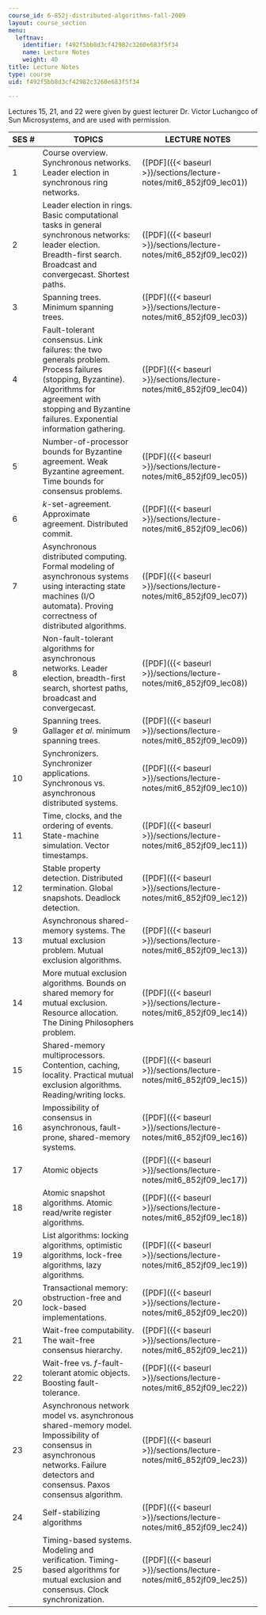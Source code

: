 ```yaml
---
course_id: 6-852j-distributed-algorithms-fall-2009
layout: course_section
menu:
  leftnav:
    identifier: f492f5bb8d3cf42982c3260e683f5f34
    name: Lecture Notes
    weight: 40
title: Lecture Notes
type: course
uid: f492f5bb8d3cf42982c3260e683f5f34

---
```


Lectures 15, 21, and 22 were given by guest lecturer Dr. Victor Luchangco of Sun Microsystems, and are used with permission.

| SES # | TOPICS | LECTURE NOTES |
| --- | --- | --- |
| 1 | Course overview. Synchronous networks. Leader election in synchronous ring networks. | ([PDF]({{< baseurl >}}/sections/lecture-notes/mit6_852jf09_lec01)) |
| 2 | Leader election in rings. Basic computational tasks in general synchronous networks: leader election. Breadth-first search. Broadcast and convergecast. Shortest paths. | ([PDF]({{< baseurl >}}/sections/lecture-notes/mit6_852jf09_lec02)) |
| 3 | Spanning trees. Minimum spanning trees. | ([PDF]({{< baseurl >}}/sections/lecture-notes/mit6_852jf09_lec03)) |
| 4 | Fault-tolerant consensus. Link failures: the two generals problem. Process failures (stopping, Byzantine). Algorithms for agreement with stopping and Byzantine failures. Exponential information gathering. | ([PDF]({{< baseurl >}}/sections/lecture-notes/mit6_852jf09_lec04)) |
| 5 | Number-of-processor bounds for Byzantine agreement. Weak Byzantine agreement. Time bounds for consensus problems. | ([PDF]({{< baseurl >}}/sections/lecture-notes/mit6_852jf09_lec05)) |
| 6 | _k_\-set-agreement. Approximate agreement. Distributed commit. | ([PDF]({{< baseurl >}}/sections/lecture-notes/mit6_852jf09_lec06)) |
| 7 | Asynchronous distributed computing. Formal modeling of asynchronous systems using interacting state machines (I/O automata). Proving correctness of distributed algorithms. | ([PDF]({{< baseurl >}}/sections/lecture-notes/mit6_852jf09_lec07)) |
| 8 | Non-fault-tolerant algorithms for asynchronous networks. Leader election, breadth-first search, shortest paths, broadcast and convergecast. | ([PDF]({{< baseurl >}}/sections/lecture-notes/mit6_852jf09_lec08)) |
| 9 | Spanning trees. Gallager _et al_. minimum spanning trees. | ([PDF]({{< baseurl >}}/sections/lecture-notes/mit6_852jf09_lec09)) |
| 10 | Synchronizers. Synchronizer applications. Synchronous vs. asynchronous distributed systems. | ([PDF]({{< baseurl >}}/sections/lecture-notes/mit6_852jf09_lec10)) |
| 11 | Time, clocks, and the ordering of events. State-machine simulation. Vector timestamps. | ([PDF]({{< baseurl >}}/sections/lecture-notes/mit6_852jf09_lec11)) |
| 12 | Stable property detection. Distributed termination. Global snapshots. Deadlock detection. | ([PDF]({{< baseurl >}}/sections/lecture-notes/mit6_852jf09_lec12)) |
| 13 | Asynchronous shared-memory systems. The mutual exclusion problem. Mutual exclusion algorithms. | ([PDF]({{< baseurl >}}/sections/lecture-notes/mit6_852jf09_lec13)) |
| 14 | More mutual exclusion algorithms. Bounds on shared memory for mutual exclusion. Resource allocation. The Dining Philosophers problem. | ([PDF]({{< baseurl >}}/sections/lecture-notes/mit6_852jf09_lec14)) |
| 15 | Shared-memory multiprocessors. Contention, caching, locality. Practical mutual exclusion algorithms. Reading/writing locks. | ([PDF]({{< baseurl >}}/sections/lecture-notes/mit6_852jf09_lec15)) |
| 16 | Impossibility of consensus in asynchronous, fault-prone, shared-memory systems. | ([PDF]({{< baseurl >}}/sections/lecture-notes/mit6_852jf09_lec16)) |
| 17 | Atomic objects | ([PDF]({{< baseurl >}}/sections/lecture-notes/mit6_852jf09_lec17)) |
| 18 | Atomic snapshot algorithms. Atomic read/write register algorithms. | ([PDF]({{< baseurl >}}/sections/lecture-notes/mit6_852jf09_lec18)) |
| 19 | List algorithms: locking algorithms, optimistic algorithms, lock-free algorithms, lazy algorithms. | ([PDF]({{< baseurl >}}/sections/lecture-notes/mit6_852jf09_lec19)) |
| 20 | Transactional memory: obstruction-free and lock-based implementations. | ([PDF]({{< baseurl >}}/sections/lecture-notes/mit6_852jf09_lec20)) |
| 21 | Wait-free computability. The wait-free consensus hierarchy. | ([PDF]({{< baseurl >}}/sections/lecture-notes/mit6_852jf09_lec21)) |
| 22 | Wait-free vs. _f_\-fault-tolerant atomic objects. Boosting fault-tolerance. | ([PDF]({{< baseurl >}}/sections/lecture-notes/mit6_852jf09_lec22)) |
| 23 | Asynchronous network model vs. asynchronous shared-memory model. Impossibility of consensus in asynchronous networks. Failure detectors and consensus. Paxos consensus algorithm. | ([PDF]({{< baseurl >}}/sections/lecture-notes/mit6_852jf09_lec23)) |
| 24 | Self-stabilizing algorithms | ([PDF]({{< baseurl >}}/sections/lecture-notes/mit6_852jf09_lec24)) |
| 25 | Timing-based systems. Modeling and verification. Timing-based algorithms for mutual exclusion and consensus. Clock synchronization. | ([PDF]({{< baseurl >}}/sections/lecture-notes/mit6_852jf09_lec25))